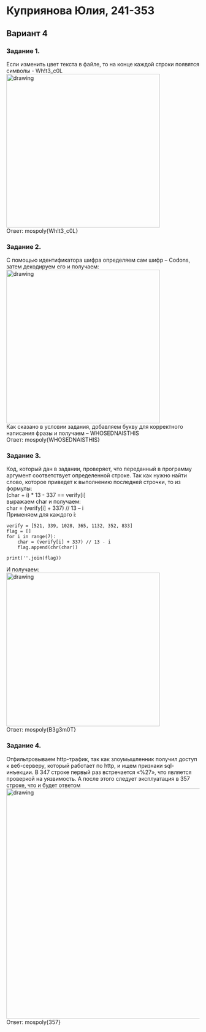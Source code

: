 # Куприянова Юлия, 241-353 
## Вариант 4 

### Задание 1. 
Если изменить цвет текста в файле, то на конце каждой строки появятся символы - Wh!t3_c0L\
<img src="images/1.png" alt="drawing" width="400"/>\
Ответ: mospoly{Wh!t3_c0L} 

### Задание 2. 
С помощью идентификатора шифра определяем сам шифр – Codons, затем декодируем его и получаем:\
<img src="images/2.png" alt="drawing" width="400"/>\
Как сказано в условии задания, добавляем букву для корректного написания фразы и получаем – WHOSEDNAISTHIS\
Ответ: mospoly{WHOSEDNAISTHIS} 

### Задание 3. 
Код, который дан в задании, проверяет, что переданный в программу аргумент соответствует определенной строке. Так как нужно найти слово, которое приведет к выполнению последней строчки, то из формулы:\
(char + i) * 13 - 337 == verify[i]\
выражаем char и получаем:\
char = (verify[i] + 337) // 13 – i\
Применяем для каждого i:
```
verify = [521, 339, 1028, 365, 1132, 352, 833]
flag = []
for i in range(7):
    char = (verify[i] + 337) // 13 - i
    flag.append(chr(char))

print(''.join(flag))
```
И получаем:\
<img src="images/4.png" alt="drawing" width="400"/>\
Ответ: mospoly{B3g3m0T} 

### Задание 4. 
Отфильтровываем http-трафик, так как злоумышленник получил доступ к веб-серверу, который работает по http, и ищем признаки sql-инъекции. В 347 строке первый раз встречается «%27», что является проверкой на уязвимость. А после этого следует эксплуатация в 357 строке, что и будет ответом\
<img src="images/5.png" alt="drawing" width="600"/>\
Ответ: mospoly{357} 
